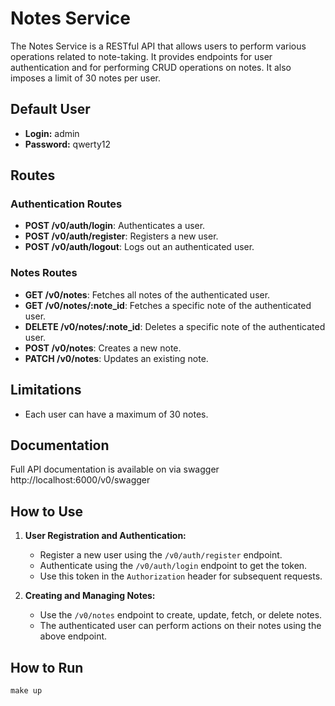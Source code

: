 # Notes Service

The Notes Service is a RESTful API that allows users to perform various operations related to note-taking. It provides endpoints for user authentication and for performing CRUD operations on notes. It also imposes a limit of 30 notes per user.

## Default User
- **Login:** admin
- **Password:** qwerty12

## Routes

### Authentication Routes
- **POST /v0/auth/login**: Authenticates a user.
- **POST /v0/auth/register**: Registers a new user.
- **POST /v0/auth/logout**: Logs out an authenticated user.

### Notes Routes
- **GET /v0/notes**: Fetches all notes of the authenticated user.
- **GET /v0/notes/:note_id**: Fetches a specific note of the authenticated user.
- **DELETE /v0/notes/:note_id**: Deletes a specific note of the authenticated user.
- **POST /v0/notes**: Creates a new note.
- **PATCH /v0/notes**: Updates an existing note.

## Limitations
- Each user can have a maximum of 30 notes.

## Documentation
Full API documentation is available on via swagger
http://localhost:6000/v0/swagger

## How to Use
1. **User Registration and Authentication:**
   - Register a new user using the `/v0/auth/register` endpoint.
   - Authenticate using the `/v0/auth/login` endpoint to get the token.
   - Use this token in the `Authorization` header for subsequent requests.

2. **Creating and Managing Notes:**
   - Use the `/v0/notes` endpoint to create, update, fetch, or delete notes.
   - The authenticated user can perform actions on their notes using the above endpoint.

## How to Run
```
make up
```